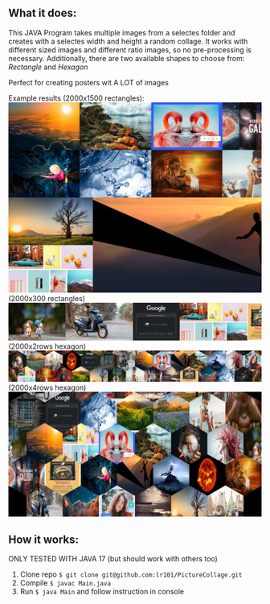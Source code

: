 ## What it does:

This JAVA Program takes multiple images from a selectes folder and creates with a selectes width and height a random collage. It works with different sized images and different ratio images, so no pre-processing is necessary. Additionally, there are two available shapes to choose from: *Rectangle* and *Hexagon* 

Perfect for creating posters wit A LOT of images

Example results (2000x1500 rectangles):
![image1](examples/final1.jpg)
(2000x300 rectangles)
![image2](examples/final2.jpg)
(2000x2rows hexagon)
![image3](examples/final3.jpg)
(2000x4rows hexagon)
![image4](examples/final4.jpg)
## How it works:

ONLY TESTED WITH JAVA 17 (but should work with others too)

1. Clone repo ```$ git clone git@github.com:lr101/PictureCollage.git```
2. Compile ```$ javac Main.java```
3. Run ```$ java Main``` and follow instruction in console